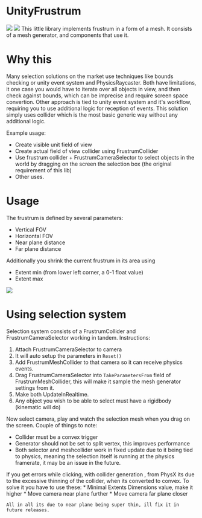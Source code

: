 # UnityFrustrum

![](https://kek.gg/i/4tnVqZ.gif)
![](https://kek.gg/i/XnPTz.gif)
This little library implements frustrum in a form of a mesh.
It consists of a mesh generator, and components that use it.

# Why this

Many selection solutions on the market use techniques like bounds checking or unity event system and PhysicsRaycaster.
Both have limitations, it one case you would have to iterate over all objects in view, and then check against bounds,
which can be imprecise and require screen space convertion. Other approach is tied to unity event system and it's workflow,
requiring you to use additional logic for reception of events. 
This solution simply uses collider which is the most basic generic way without any additional logic.

Example usage:

* Create visible unit field of view
* Create actual field of view collider using FrustrumCollider
* Use frustrum collider + FrustrumCameraSelector to select objects in the world by dragging on the screen 
the selection box (the original requirement of this lib)
* Other uses.

# Usage

The frustrum is defined by several parameters:

* Vertical FOV
* Horizontal FOV
* Near plane distance
* Far plane distance

Additionally you shrink the current frustrum in its area using
* Extent min (from lower left corner, a 0-1 float value)
* Extent max 

![](http://i.imgur.com/ByEISk5.png)

# Using selection system

Selection system consists of a FrustrumCollider and FrustrumCameraSelector working in tandem.
Instructions:
  1. Attach FrustrumCameraSelector to camera
  2. It will auto setup the parameters in `Reset()`
  3. Add FrustrumMeshCollider to that camera so it can receive physics events.
  4. Drag FrustrumCameraSelector into `TakeParametersFrom` field of FrustrumMeshCollider, 
  this will make it sample the mesh generator settings from it.
  5. Make both UpdateInRealtime.
  6. Any object you wish to be able to select must have a rigidbody (kinematic will do)
  
  Now select camera, play and watch the selection mesh when you drag on the screen.
  Couple of things to note:
   * Collider must be a convex trigger
   * Generator should not be set to split vertex, this improves performance
   * Both selector and meshcollider work in fixed update due to it being tied to physics,
   meaning the selection itself is running at the physics framerate, it may be an issue in the future.
   
   If you get errors while clicking, with collider generation , from PhysX
   its due to the excessive thinning of the collider, when its converted to convex.
   To solve it you have to use these:
    * Minimal Extents Dimensions value, make it higher
    * Move camera near plane further
    * Move camera far plane closer
    
    All in all its due to near plane being super thin, ill fix it in future releases.

